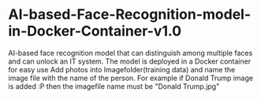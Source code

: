 # AI-based-Face-Recognition-model-in-Docker-Container-v1.0
 AI-based face recognition model that can distinguish among multiple faces and can unlock an IT system. The model is deployed in a Docker container for easy use
 Add photos into Imagefolder(training data) and name the image file with the name of the person. For example if Donald Trump image is added :P then the imagefile name must be "Donald Trump.jpg"
